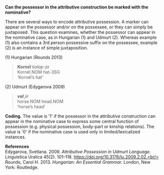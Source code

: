 **Can the possessor in the attributive construction be marked with the nominative?**

There are several ways to encode attributive possession. A marker can appear on the possessor and/or on the possessee, or they can simply be juxtaposed. This question examines, whether the possessor can appear in the nominative case, as in Hungarian (1) and Udmurt (2). Whereas example (1) also contains a 3rd person possessive suffix on the possessee, example (2) is an instance of simple juxtaposition.

(1) Hungarian (Rounds 2013)<br/>
>***Kornél**  kalap-ja*<br/>
>Kornél.NOM  hat-3SG<br/>
>‘Kornél’s hat’<br/>

(2) Udmurt (Edygarova 2009)<br/> 
>***val** jir*<br/> 
>horse.NOM head.NOM<br/> 
>’horse’s head’<br/> 

**Coding.** The value is '1' if the possessor in the attributive construction can appear in the nominative case to express some central function of possession (e.g. physical possession, body-part or kinship relations). The value is '0' if the nominative case is used only in limited/lexicalized instances.

**References**<br/>
Edygarova, Svetlana. 2009. *Attributive Possession in Udmurt Language.* Linguistica Uralica 45(2). 101–118. https://doi.org/10.3176/lu.2009.2.02.<br/>
Rounds, Carol H. 2013. *Hungarian: An Essential Grammar.* London, New York: Routledge.<br/>

